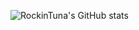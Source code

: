 ![RockinTuna's GitHub stats](https://github-readme-stats.vercel.app/api?username=rockintuna&show_icons=true)
